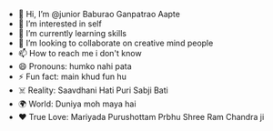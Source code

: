 - 👋 Hi, I’m @junior Baburao Ganpatrao Aapte
- 👀 I’m interested in self
- 🌱 I’m currently learning skills 
- 💞️ I’m looking to collaborate on creative mind people 
- 📫 How to reach me i don't know 
- 😄 Pronouns: humko nahi pata
- ⚡ Fun fact: main khud fun hu
- ☠️ Reality: Saavdhani Hati Puri Sabji Bati
- 🌍 World: Duniya moh maya hai
- ❤️ True Love: Mariyada Purushottam Prbhu Shree Ram Chandra ji

<!---
juniorBaburao/juniorBaburao is a ✨ special ✨ repository because its `README.md` (this file) appears on your GitHub profile.
You can click the Preview link to take a look at your changes.
--->
